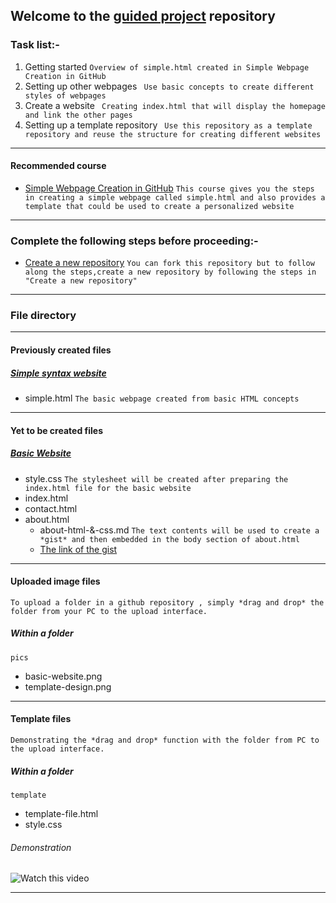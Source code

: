 ## Welcome to the [guided project](https://coursera.org/projects/web-page-creation-by-editing-a-template-in-github-l78gz) repository

### Task list:-

1. Getting started ` Overview of simple.html created in Simple Webpage Creation in GitHub `
2. Setting up other webpages ` Use basic concepts to create different styles of webpages`
3. Create a website ` Creating index.html that will display the homepage and link the other pages`
4. Setting up a template repository ` Use this repository as a template repository and reuse the structure for creating different websites`

--------------------

#### Recommended course
- [Simple Webpage Creation in GitHub](https://coursera.org/projects/simple-web-page-creation-in-github)
`This course gives you the steps in creating a simple webpage called simple.html and also provides a template that could be used to create a personalized website`
--------------------

### Complete the following steps before proceeding:-
- [Create a new repository](https://docs.github.com/en/github/getting-started-with-github/create-a-repo)
`You can fork this repository but to follow along the steps,create a new repository by following the steps in "Create a new repository"`
--------------------

### File directory
--------------------

#### Previously created files
##### [Simple syntax website](https://sahelibasu23.github.io/basic-website/simple.html)
- simple.html
`
The basic webpage created from basic HTML concepts
`
--------------------
#### Yet to be created files
##### [Basic Website](https://sahelibasu23.github.io/basic-website/)
- style.css
`
The stylesheet will be created after preparing the index.html file for the basic website 
`
- index.html
- contact.html
- about.html
  - about-html-&-css.md `The text contents will be used to create a *gist* and then embedded in the body section of about.html`
  - [The link of the gist](https://gist.github.com/MehaRima/81607840909628357835694bfe487c54)

--------------------
#### Uploaded image files
`
To upload a folder in a github repository , simply *drag and drop* the folder from your PC to the upload interface.
`
##### Within a folder
`
pics
`
- basic-website.png
- template-design.png
---------------------
#### Template files
`
Demonstrating the *drag and drop* function with the folder from PC to the upload interface.
`
##### Within a folder
`
template
`
- template-file.html
- style.css
###### Demonstration

![Watch this video](https://user-images.githubusercontent.com/26185528/111661002-a605b180-8834-11eb-9772-d8311c335bf1.gif)

--------------------
